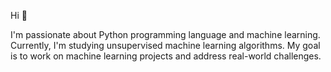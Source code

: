  Hi 👋

I'm passionate about Python programming language and machine learning. Currently, I'm studying unsupervised machine learning algorithms. My goal is to work on machine learning projects and address real-world challenges.
<!---
kylejacobCS/kylejacobCS is a ✨ special ✨ repository because its `README.md` (this file) appears on your GitHub profile.
You can click the Preview link to take a look at your changes.
--->
